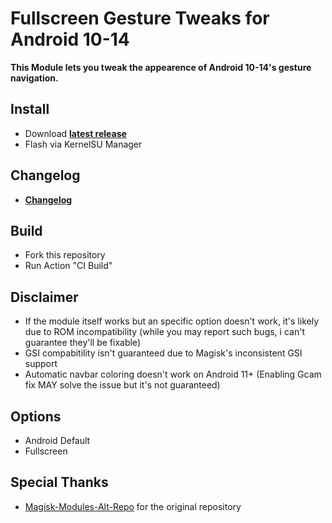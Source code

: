# Fullscreen Gesture Tweaks for Android 10-14

**This Module lets you tweak the appearence of Android 10-14's gesture navigation.**

## Install
- Download **[latest release](https://github.com/SchweGELBin/Simple-HideNavBar/releases/latest/download/Simple-HideNavBar.zip)**
- Flash via KernelSU Manager

## Changelog
- **[Changelog](https://github.com/SchweGELBin/Simple-HideNavBar/blob/master/CHANGELOG.md)**

## Build
- Fork this repository
- Run Action "CI Build"

## Disclaimer
- If the module itself works but an specific option doesn't work, it's likely due to ROM incompatibility (while you may report such bugs, i can't guarantee they'll be fixable)
- GSI compabitility isn't guaranteed due to Magisk's inconsistent GSI support
- Automatic navbar coloring doesn't work on Android 11+ (Enabling Gcam fix MAY solve the issue but it's not guaranteed)

## Options
- Android Default
- Fullscreen

## Special Thanks
- [Magisk-Modules-Alt-Repo](https://github.com/Magisk-Modules-Alt-Repo/HideNavBar) for the original repository
